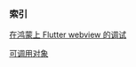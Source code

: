 ### 索引

[在鸿蒙上 Flutter webview 的调试](/flutter%20webview在鸿蒙上调试.html)

[可调用对象](/可调用对象%20(Callable%20Object).html)

